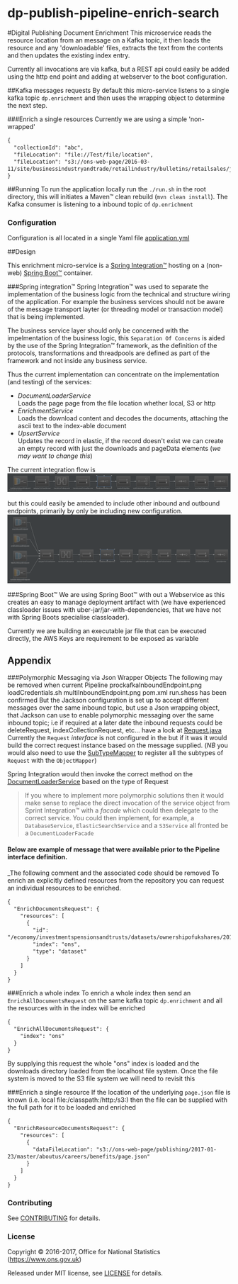 dp-publish-pipeline-enrich-search
================
#Digital Publishing Document Enrichment
This microservice reads the resource location from an message on a Kafka topic, it then loads the resource and any 'downloadable' files, extracts the text from the contents and then updates the existing index entry.

Currently all invocations are via kafka, but a REST api could easily be added using the http end point and adding at webserver to the boot configuration.

##Kafka messages requests
By default this micro-service listens to a single kafka topic `dp.enrichment` and then uses the wrapping object to determine the next step.

 
###Enrich a single resources
Currently we are using a simple 'non-wrapped' 
```
{
  "collectionId": "abc",
  "fileLocation": "file://Test/file/location",
  "fileLocation": "s3://ons-web-page/2016-03-11/site/businessindustryandtrade/retailindustry/bulletins/retailsales/january2016/f3548b32.json"
}
```

##Running
To run the application locally run the `./run.sh` in the root directory, this will initiates a Maven&trade; clean rebuild (`mvn clean install`).
The Kafka consumer is listening to a inbound topic of `dp.enrichment` 

### Configuration 
Configuration is all located in a single Yaml file [application.yml](src/main/resources/application.yml)

##Design

This enrichment micro-service is a [Spring Integration&trade;](https://projects.spring.io/spring-integration/) hosting on a (non-web) [Spring Boot&trade;](http://projects.spring.io/spring-boot/) container.

###Spring integration&trade;
 Spring Integration&trade; was used to separate the implementation of the business logic from the technical and structure wiring of the application.
 For example the business services should not be aware of the message transport layter (or threading model or transaction model) that is being implemented.
 
 The business service layer should only be concerned with the impelmentation of the business logic, this `Separation Of Concerns` is aided by the use of the Spring Integration&trade;
    framework, as the definition of the protocols, transformations and threadpools are defined as part of the framework and not inside any business service.
     
 Thus the current implementation can concentrate on the implementation (and testing) of the services: 
 
 * _DocumentLoaderService_<br/> 
    Loads the page page from the file location whether local, S3 or http
 * _EnrichmentService_<br/>
    Loads the download content and decodes the documents, attaching the ascii text to the index-able document
 * _UpsertService_<br/>
    Updates the record in elastic, if the record doesn't exist we can create an empty record with just the downloads and pageData elements (_we may want to change this_)  

The current integration flow is
![Spring Integration Flow -> Kafka -> transform -> load -> enrich -> upsert](kafkaInboundEndpoint.png)

but this could easily be amended to include other inbound and outbound endpoints, primarily by only be including new configuration.
![Spring Integration Flow -> Kafka|JMS|SOAP|Rest -> transform -> load -> enrich -> upsert](multiInboundEndpoint.png)

###Spring Boot&trade;
We are using Spring Boot&trade; with out a Webservice as this creates an easy to manage deployment artifact with
 (we have experienced classloader issues with uber-jar/jar-with-dependencies, that we have not with Spring Boots specialise classloader).

Currently we are building an executable jar file that can be executed directly, the AWS Keys are requirement to be exposed as variable 
    

## Appendix
###Polymorphic Messaging via Json Wrapper Objects
The following may be removed when current Pipeline prockafkaInboundEndpoint.png
                                                       loadCredentials.sh
                                                       multiInboundEndpoint.png
                                                       pom.xml
                                                       run.shess has been confirmed
But the Jackson configuration is set up to accept different messages over the same inbound topic, but use a Json wrapping
 object, that Jackson can use to enable polymorphic messaging over the same inbound topic; i.e if required at a later date
 the inbound requests could be deleteRequest, indexCollectionRequest, etc... have a look at [Request.java](./src/main/java/com/github/index/enrichment/model/Request.java) 
Currently the `Request` _interface_ is not configured in the but if it was it would build the correct request instance based on the message supplied.
(*NB* you would also need to use the [SubTypeMapper](./src/main/java/com/github/onsdigital/index/enrichment/model/transformer/SubTypeMapper.java) to register all the subtypes of `Request` with the `ObjectMapper`)

Spring Integration would then invoke the correct method on the [DocumentLoaderService](./src/main/java/com/github/onsdigital/index/enrichment/model/transformer/SubTypeMapper) based on the type of Request

> If you where to implement more polymorphic solutions then it would make sense to replace the direct invocation of the service object from 
> Sprint Integration&trade; with a _facade_ which could then delegate to the correct service.
> You could then implement, for example, a `DatabaseService`, `ElasticSearchService` and a `S3Service` all fronted be a `DocumentLoaderFacade`
>

#### Below are example of message that were available prior to the Pipeline interface definition.
_The following comment and the associated code should be removed
To enrich an explicitly defined  resources from the repository you can request an individual resources to be enriched.
```
{
  "EnrichDocumentsRequest": {
    "resources": [
      {
        "id": "/economy/investmentspensionsandtrusts/datasets/ownershipofukshares/2014",
        "index": "ons",
        "type": "dataset"
      }
    ]
  }
}
```

###Enrich a whole index
To enrich a whole index then send an `EnrichAllDocumentsRequest` on the same kafka topic `dp.enrichment` and all the resources with in the index will be enriched
```
{
  "EnrichAllDocumentsRequest": {
    "index": "ons"
  }
}
```
By supplying this request the whole "ons" index is loaded and the downloads directory loaded from the localhost file system.
Once the file system is moved to the S3 file system we will need to revisit this

###Enrich a single resource
If the location of the underlying `page.json` file is known (i.e. local file:/classpath:/http:/s3:) then the file can be supplied with the full path for it to be loaded and enriched
```
{
  "EnrichResourceDocumentsRequest": {
    "resources": [
      {
        "dataFileLocation": "s3://ons-web-page/publishing/2017-01-23/master/aboutus/careers/benefits/page.json"
      }
    ]
  }
}
```
 
### Contributing

See [CONTRIBUTING](CONTRIBUTING.md) for details.

### License

Copyright © 2016-2017, Office for National Statistics (https://www.ons.gov.uk)

Released under MIT license, see [LICENSE](LICENSE.md) for details.

